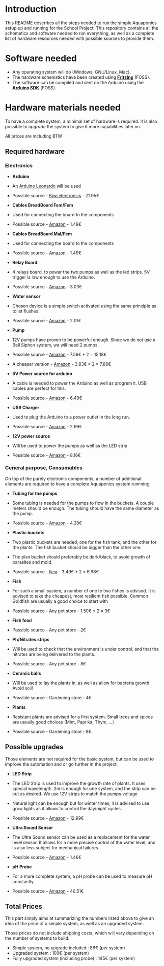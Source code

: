 # Introduction

 This README describes all the steps needed to run the simple Aquaponics setup up and running for the School Project. This repository contains all the schematics and software needed to run everything, as well as a complete list of hardware resources needed with possible sources to provide them.


# Software needed

* Any operating system will do (Windows, GNU/Linux, Mac). 
* The hardware schematics have been created using __[Fritzing](http://fritzing.org)__ (FOSS).
* The software can be compiled and sent on the Arduino using the __[Arduino SDK](https://www.arduino.cc/en/Main/Software)__ (FOSS). 


# Hardware materials needed

To have a complete system, a minimal set of hardware is required. It is also possible to _upgrade_ the system to give it more capabilities later on.

All prices are including BTW

## Required hardware

### Electronics

* **Arduino**
 * An [Arduino Leonardo](https://www.arduino.cc/en/Main/ArduinoBoardLeonardo) will be used
 * Possible source - [Kiwi electronics](https://www.kiwi-electronics.nl/arduino-leonardo-met-headers-ATmega32u4?search=leonardo) - 21.95€

* **Cables BreadBoard Fem/Fem**
 * Used for connecting the board to the components
 * Possible source - [Amazon](http://www.amazon.fr/gp/product/B00ENSOHJ0?psc=1&redirect=true&ref_=ox_sc_act_title_2&smid=A1P3HNFSEHPC4K) - 1.49€

* **Cables BreadBoard Mal/Fem**
 * Used for connecting the board to the components
 * Possible source - [Amazon](http://www.amazon.fr/gp/product/B00ENSOGWS?psc=1&redirect=true&ref_=ox_sc_act_title_1&smid=A1P3HNFSEHPC4K) - 1.49€

* **Relay Board**
 * 4 relays board, to power the two pumps as well as the led strips. 5V trigger is low enough to use the Arduino.
 * Possible source - [Amazon](http://www.amazon.fr/gp/product/B00AZEVSQG?psc=1&redirect=true&ref_=ox_sc_act_title_3&smid=A3BIDE681BQEK5) - 3.03€

* **Water sensor**
 * Chosen device is a simple switch activated using the same principle as toilet flushes. 
 * Possible source - [Amazon](http://www.amazon.fr/gp/product/B009DYP2H0?psc=1&redirect=true&ref_=ox_sc_act_title_1&smid=AGJ2TI2R2YFK8) - 2.01€

* **Pump**
 * 12V pumps have proven to be powerful enough. Since we do not use a Bell Siphon system, we will need 2 pumps.
 * Possible source - [Amazon](http://www.amazon.de/gp/product/B00OIHLTME?psc=1&redirect=true&ref_=oh_aui_detailpage_o01_s00) - 7.59€ * 2 = 15.18€
 * A cheaper version - [Amazon](http://www.amazon.de/gp/product/B008OPKSC8?psc=1&redirect=true&ref_=oh_aui_detailpage_o00_s00) - 3.93€ * 2 = 7.86€

* **5V Power source for arduino**
 * A cable is needed to power the Arduino as well as program it. USB cables are perfect for this.
 * Possible source - [Amazon](http://www.amazon.de/dp/B00KPX9FB2?psc=1) - 6.49€

* **USB Charger**
 * Used to plug the Arduino to a power outlet in the long run.
 * Possible source - [Amazon](http://www.amazon.de/Stromadapter-Reiselader-Ladeger%C3%A4t-Reiseladeger%C3%A4t-Navigationsger%C3%A4t/dp/B00UHJA50O/ref=pd_sim_sbs_23_6?ie=UTF8&dpID=41GLJmSIGSL&dpSrc=sims&preST=_AC_UL160_SR160%2C160_&refRID=0CQKH2YM9DRPXWQKJ1RC) - 2.99€

* **12V power source**
 * Will be used to power the pumps as well as the LED strip
 * Possible source - [Amazon](http://www.amazon.de/Branded-power-supply-2-1mm-Supply/dp/B0056SV18Q/ref=sr_1_2?s=ce-de&ie=UTF8&qid=1448984892&sr=1-2&keywords=12v+power) - 8.16€


### General purpose, Consumables

On top of the purely electronic components, a number of additional elements are required to have a complete Aquaponics system runnning.

* **Tubing for the pumps**
 * Some tubing is needed for the pumps to flow in the buckets. A couple meters should be enough. The tubing should have the same diameter as the pump.
 * Possible source - [Amazon](http://www.amazon.de/Souked-50-Zoll--Aquarium-Luftschlauch-Luftpumpe/dp/B00SV4ALQ0/ref=sr_1_7?ie=UTF8&qid=1448987197&sr=8-7&keywords=aquarium+tubing ) - 4.38€

* **Plastic buckets**
 * Two plastic buckets are needed, one for the fish tank, and the other for the plants. The fish bucket should be bigger than the other one. 
 * The plan bucket should preferably be dark/black, to avoid growth of parasites and mold.
 * Possible source - [Ikea](http://www.ikea.com/nl/nl/catalog/products/30102974/) - 3.49€ * 2 = 6.98€


* **Fish**
 * For such a small system, a number of one to two fishes is advised. It is advised to take the cheapest, most resilient fish possible. Common Goldfish are usually a good choice to start with
 * Possible source - Any pet store - 1.50€ * 2 = 3€

* **Fish food**
 * Possible source - Any pet store - 2€

* **Ph/Nitrates strips**
 * Will be used to check that the environment is under control, and that the nitrates are being delivered to the plants. 
 * Possible source - Any pet store - 8€

* **Ceramic balls**
 * Will be used to lay the plants in, as well as allow for bacteria growth. Avoid soil! 
 * Possible source - Gardening store - 4€

* **Plants**
 * Resistant plants are advised for a first system. Small trees and spices are usually good choices (Mint, Paprika, Thym, ...)
 * Possible source - Gardening store - 8€

## Possible upgrades

Those elements are not required for the basic system, but can be used to improve the automation and or go further in the project.

* **LED Strip**
 * The LED Strip is used to improve the growth rate of plants. It uses special wavelength. 2m is enough for one system, and the strip can be cut as desired. We use 12V strips to match the pumps voltage
 * Natural light can be enough but for winter times, it is advised to use grow lights as it allows to control the day/night cycles.
 * Possible source - [Amazon](http://www.amazon.de/SOLMORE-Light-Strip-Pflanzenlichter-Selbstklebend/dp/B00ZI4P0A8/ref=sr_1_cc_2?s=aps&ie=UTF8&qid=1448983389&sr=1-2-catcorr&keywords=grow+light+strip) - 12.99€

* **Ultra Sound Sensor**
 * The Ultra Sound sensor can be used as a replacement for the water level sensor. It allows for a more precise control of the water level, and is also less subject for mechanical failures. 
 * Possible source - [Amazon](http://www.amazon.fr/gp/product/B00BIZQWYE?dpID=41dsw83-RXL&dpSrc=sims&preST=_SL500_SR135%2C135_&refRID=50345E784KBQDMPTW3C2&ref_=pd_rhf_sc_s_cp_5) - 1.46€

* **pH Probe**
 * For a more complete system, a pH probe can be used to measure pH constantly.
 * Possible source - [Amazon](http://www.amazon.de/Gain-Express-PH-025RE_UK_FBA-Digital-pH-Meter-Monitor-Elektroden-Sonde/dp/B0111WRS7I/ref=sr_1_3?ie=UTF8&qid=1448987775&sr=8-3&keywords=ph+probe) - 40.51€  

## Total Prices

This part simply aims at summarizing the numbers listed above to give an idea of the price of a simple system, as well as an upgraded system.

Those prices do not include shipping costs, which will vary depending on the number of systems to build.

* Simple system, no upgrade included : 86€ (per system)
* Upgraded system : 100€ (per system)
* Fully upgraded system (including probe) : 145€ (per system)